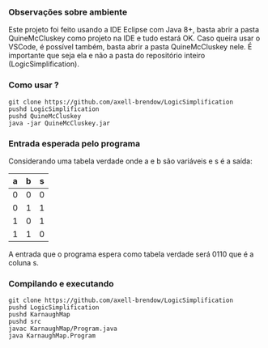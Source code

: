 ### Observações sobre ambiente

Este projeto foi feito usando a IDE Eclipse com Java 8+, basta abrir a pasta QuineMcCluskey como projeto na IDE e tudo estará OK.
Caso queira usar o VSCode, é possível também, basta abrir a pasta QuineMcCluskey nele. É importante que seja ela e não a pasta do repositório inteiro (LogicSimplification).

### Como usar ?

```
git clone https://github.com/axell-brendow/LogicSimplification
pushd LogicSimplification
pushd QuineMcCluskey
java -jar QuineMcCluskey.jar
```

### Entrada esperada pelo programa

Considerando uma tabela verdade onde a e b são variáveis e s é a saída:

|a|b|s|
|-|-|-|
|0|0|0|
|0|1|1|
|1|0|1|
|1|1|0|

A entrada que o programa espera como tabela verdade será 0110 que é a coluna s.

### Compilando e executando

```
git clone https://github.com/axell-brendow/LogicSimplification
pushd LogicSimplification
pushd KarnaughMap
pushd src
javac KarnaughMap/Program.java
java KarnaughMap.Program
```
